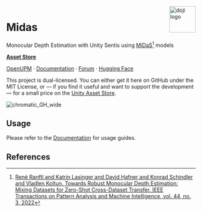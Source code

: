 <a href="https://www.doji-tech.com/">
  <img src="https://www.doji-tech.com/assets/favicon.ico" alt="doji logo" title="Doji" align="right" height="70" />
</a>

# Midas
Monocular Depth Estimation with Unity Sentis using [MiDaS](https://github.com/isl-org/MiDaS)[^1] models

[**Asset Store**](https://assetstore.unity.com/packages/tools/ai-ml-integration/midas-monocular-depth-estimation-268501?aid=1101l3w5RJ&pubref=gh)

[OpenUPM] · [Documentation] · [Forum] · [Hugging Face]

This project is dual-licensed. You can either get it here on GitHub under the MIT License, or — if you find it useful and want to support the development — for a small price on the [Unity Asset Store].

![chromatic_GH_wide](https://docs.doji-tech.com/com.doji.midas/images/model_samples.webp)

## Usage

Please refer to the [Documentation] for usage guides.

## References

[^1]: [René Ranftl and Katrin Lasinger and David Hafner and Konrad Schindler and Vladlen Koltun. Towards Robust Monocular Depth Estimation: Mixing Datasets for Zero-Shot Cross-Dataset Transfer. IEEE Transactions on Pattern Analysis and Machine Intelligence, vol. 44, no. 3, 2022](https://github.com/isl-org/MiDaS)

[Midas]: https://github.com/isl-org/MiDaS
[Unity Asset Store]: https://assetstore.unity.com/packages/tools/ai-ml-integration/midas-monocular-depth-estimation-268501?aid=1101l3w5RJ&pubref=gh
[OpenUPM]: https://openupm.com/packages/com.doji.midas
[Documentation]: https://docs.doji-tech.com/com.doji.midas
[Forum]: https://forum.unity.com/threads/released-midas-monocular-depth-estimation.1539250/
[Hugging Face]: https://huggingface.co/julienkay/sentis-MiDaS
